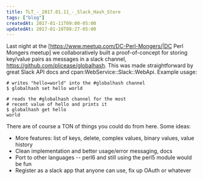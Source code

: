 ```yaml
---
title: TLT_-_2017.01.11_-_Slack_Hash_Store
tags: ["blog"]
createdAt: 2017-01-11T09:00-05:00
updatedAt: 2017-01-18T08:27-05:00
---
```


Last night at the [https://www.meetup.com/DC-Perl-Mongers/|DC Perl Mongers meetup] we collaboratively built a proof-of-concept for storing key/value pairs as messages in a slack channel, https://github.com/plicease/globalhash. This was made straightforward by great Slack API docs and cpan:WebService::Slack::WebApi. Example usage:

```
# writes "hello=world" into the #globalhash channel
$ globalhash set hello world

# reads the #globalhash channel for the most
# recent value of hello and prints it
$ globalhash get hello
world
```

There are of course a TON of things you could do from here. Some ideas:
* More features: list of keys, delete, complex values, binary values, value history
* Clean implementation and better usage/error messaging, docs
* Port to other languages -- perl6 and still using the perl5 module would be fun
* Register as a slack app that anyone can use, fix up OAuth or whatever

